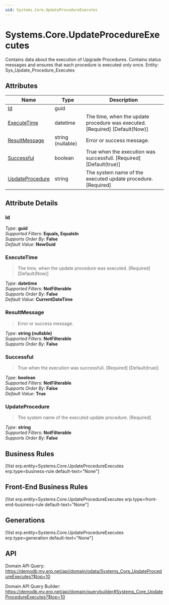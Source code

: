 ```yaml
---
uid: Systems.Core.UpdateProcedureExecutes
---
```

# Systems.Core.UpdateProcedureExecutes

Contains data about the execution of Upgrade Procedures. Contains status messages and ensures that each procedure is executed only once. Entity: Sys_Update_Procedure_Executes

## Attributes

| Name | Type | Description |
| ---- | ---- | --- |
| [Id](Systems.Core.UpdateProcedureExecutes.md#Id) | guid |  
| [ExecuteTime](Systems.Core.UpdateProcedureExecutes.md#ExecuteTime) | datetime | The time, when the update procedure was executed. [Required] [Default(Now)] 
| [ResultMessage](Systems.Core.UpdateProcedureExecutes.md#ResultMessage) | string (nullable) | Error or success message. 
| [Successful](Systems.Core.UpdateProcedureExecutes.md#Successful) | boolean | True when the execution was successfull. [Required] [Default(true)] 
| [UpdateProcedure](Systems.Core.UpdateProcedureExecutes.md#UpdateProcedure) | string | The system name of the executed update procedure. [Required] 


## Attribute Details

### Id

_Type_: **guid**  
_Supported Filters_: **Equals, EqualsIn**  
_Supports Order By_: **False**  
_Default Value_: **NewGuid**  

### ExecuteTime

> The time, when the update procedure was executed. [Required] [Default(Now)]

_Type_: **datetime**  
_Supported Filters_: **NotFilterable**  
_Supports Order By_: **False**  
_Default Value_: **CurrentDateTime**  

### ResultMessage

> Error or success message.

_Type_: **string (nullable)**  
_Supported Filters_: **NotFilterable**  
_Supports Order By_: **False**  

### Successful

> True when the execution was successfull. [Required] [Default(true)]

_Type_: **boolean**  
_Supported Filters_: **NotFilterable**  
_Supports Order By_: **False**  
_Default Value_: **True**  

### UpdateProcedure

> The system name of the executed update procedure. [Required]

_Type_: **string**  
_Supported Filters_: **NotFilterable**  
_Supports Order By_: **False**  



## Business Rules

[!list erp.entity=Systems.Core.UpdateProcedureExecutes erp.type=business-rule default-text="None"]

## Front-End Business Rules

[!list erp.entity=Systems.Core.UpdateProcedureExecutes erp.type=front-end-business-rule default-text="None"]

## Generations

[!list erp.entity=Systems.Core.UpdateProcedureExecutes erp.type=generation default-text="None"]

## API

Domain API Query:
<https://demodb.my.erp.net/api/domain/odata/Systems_Core_UpdateProcedureExecutes?$top=10>

Domain API Query Builder:
<https://demodb.my.erp.net/api/domain/querybuilder#Systems_Core_UpdateProcedureExecutes?$top=10>

